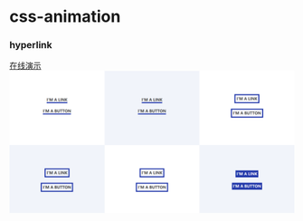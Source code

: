 # css-animation 
### hyperlink
[在线演示](https://dorrri.github.io/css-animation/animation/hyperlink/hyperlink.html)
![hyperlink效果预览](https://github.com/dorrri/css-animation/blob/master/img/hyperlink.png)
